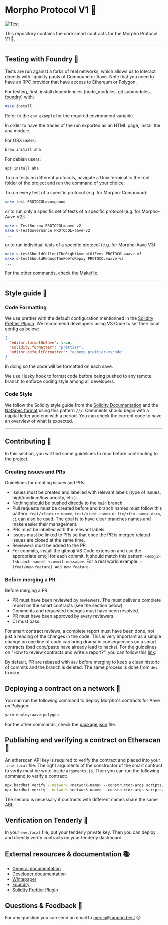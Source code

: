 # Morpho Protocol V1 🦋

[![Test](https://github.com/morpho-labs/morpho-contracts/actions/workflows/ci-foundry.yml/badge.svg)](https://github.com/morpho-labs/morpho-contracts/actions/workflows/ci-foundry.yml)

This repository contains the core smart contracts for the Morpho Protocol V1 🦋.

---

## Testing with Foundry 🔨

Tests are run against a forks of real networks, which allows us to interact directly with liquidity pools of Compound or Aave. Note that you need to have an RPC provider that have access to Ethereum or Polygon.

For testing, first, install dependencies (node_modules, git submodules, [foundry](https://github.com/gakonst/foundry)) with:

```bash
make install
```

Refer to the `env.example` for the required environment variable.

In order to have the traces of the run exported as an HTML page, install the aha module.

For OSX users:

```bash
brew install aha
```

For debian users:

```bash
apt install aha
```

To run tests on different protocols, navigate a Unix terminal to the root folder of the project and run the command of your choice:

To run every test of a specific protocol (e.g. for Morpho-Compound):

```bash
make test PROTOCOL=compound
```

or to run only a specific set of tests of a specific protocol (e.g. for Morpho-Aave V2):

```bash
make c-TestBorrow PROTOCOL=aave-v2
make c-TestGovernance PROTOCOL=aave-v2
...
```

or to run individual tests of a specific protocol (e.g. for Morpho-Aave V3):

```bash
make s-testShouldCollectTheRightAmountOfFees PROTOCOL=aave-v3
make s-testShouldReduceTheFeeToRepay PROTOCOL=aave-v3
...
```

For the other commands, check the [Makefile](./Makefile).

---

## Style guide 💅

### Code Formatting

We use prettier with the default configuration mentionned in the [Solidity Prettier Plugin](https://github.com/prettier-solidity/prettier-plugin-solidity).
We recommend developers using VS Code to set their local config as below:

```json
{
  "editor.formatOnSave": true,
  "solidity.formatter": "prettier",
  "editor.defaultFormatter": "esbenp.prettier-vscode"
}
```

In doing so the code will be formatted on each save.

We use Husky hook to format code before being pushed to any remote branch to enforce coding style among all developers.

### Code Style

We follow the Solidity style guide from the [Solidity Documentation](https://docs.soliditylang.org/en/latest/style-guide.html) and the [NatSpec format](https://docs.soliditylang.org/en/latest/natspec-format.html) using this pattern `///`.
Comments should begin with a capital letter and end with a period. You can check the current code to have an overview of what is expected.

---

## Contributing 💪

In this section, you will find some guidelines to read before contributing to the project.

### Creating issues and PRs

Guidelines for creating issues and PRs:

- Issues must be created and labelled with relevant labels (type of issues, high/medium/low priority, etc.).
- Nothing should be pushed directly to the `main` branch.
- Pull requests must be created before and branch names must follow this pattern: `feat/<feature-name>`, `test/<test-name>` or `fix/<fix-name>`. `docs`, `ci` can also be used. The goal is to have clear branches names and make easier their management.
- PRs must be labelled with the relevant labels.
- Issues must be linked to PRs so that once the PR is merged related issues are closed at the same time.
- Reviewers must be added to the PR.
- For commits, install the gitmoji VS Code extension and use the appropriate emoji for each commit. It should match this pattern: `<emoji> (<branch-name>) <commit-message>`. For a real world example: `✨ (feat/new-feature) Add new feature`.

### Before merging a PR

Before merging a PR:

- PR must have been reviewed by reviewers. The must deliver a complete report on the smart contracts (see the section below).
- Comments and requested changes must have been resolved.
- PR must have been approved by every reviewers.
- CI must pass.

For smart contract reviews, a complete report must have been done, not just a reading of the changes in the code. This is very important as a simple change on one line of code can bring dramatic consequences on a smart contracts (bad copy/paste have already lead to hacks).
For the guidelines on "How to review contracts and write a report?", you can follow this [link](https://morpho-labs.notion.site/How-to-do-a-Smart-Contract-Review-81d1dc692259463993cc7d81544767d1).

By default, PR are rebased with `dev` before merging to keep a clean historic of commits and the branch is deleted. The same process is done from `dev` to `main`.

## Deploying a contract on a network 🚀

You can run the following command to deploy Morpho's contracts for Aave on Polygon:

```bash
yarn deploy:aave:polygon
```

For the other commands, check the [package.json](./package.json) file.

## Publishing and verifying a contract on Etherscan 📡

An etherscan API key is required to verify the contract and placed into your `.env.local` file.
The right arguments of the constructor of the smart contract to verify must be write inside `arguments.js`. Then you can run the following command to verify a contract:

```bash
npx hardhat verify --network <network-name> --constructor-args scripts/arguments.js <contract-address>
npx hardhat verify --network <network-name> --constructor-args scripts/arguments.js --contract contracts/Example.sol:ExampleContract <contract-address>
```

The second is necessary if contracts with different names share the same ABI.

## Verification on Tenderly 📡

In your `env.local` file, put your tenderly private key. Then you can deploy and directly verify contracts on your tenderly dashboard.

## External resources & documentation 📚

- [General documentation](https://morpho-labs.gitbook.io/morpho-documentation/)
- [Developer documentation](https://morpho-labs.gitbook.io/technical-documentation/)
- [Whitepaper](https://whitepaper.morpho.best)
- [Foundry](https://github.com/gakonst/foundry)
- [Solidity Prettier Plugin](https://github.com/prettier-solidity/prettier-plugin-solidity)

## Questions & Feedback 💬

For any question you can send an email to [merlin@mopho.best](mailto:merlin@morpho.best) 😊
